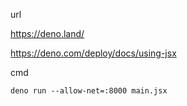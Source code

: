 url

https://deno.land/

https://deno.com/deploy/docs/using-jsx

cmd
```
deno run --allow-net=:8000 main.jsx
```
